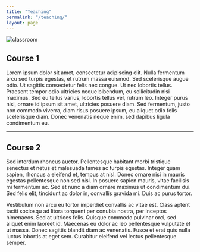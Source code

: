 ```yaml
---
title: "Teaching"
permalink: "/teaching/"
layout: page
---
```

![classroom](/assets/images/classroom.png)

## Course 1

Lorem ipsum dolor sit amet, consectetur adipiscing elit. Nulla fermentum arcu sed turpis egestas, et rutrum massa euismod. Sed scelerisque augue odio. Ut sagittis consectetur felis nec congue. Ut nec lobortis tellus. Praesent tempor odio ultricies neque bibendum, eu sollicitudin nisi maximus. Sed eu tellus varius, lobortis tellus vel, rutrum leo. Integer purus nisi, ornare id ipsum sit amet, ultricies posuere diam. Sed fermentum, justo non commodo viverra, diam risus posuere ipsum, eu aliquet odio felis scelerisque diam. Donec venenatis neque enim, sed dapibus ligula condimentum eu.

---

## Course 2

Sed interdum rhoncus auctor. Pellentesque habitant morbi tristique senectus et netus et malesuada fames ac turpis egestas. Integer quam sapien, rhoncus a eleifend et, tempus at nisl. Donec ornare nisi in mauris egestas pellentesque non sed nisl. In posuere sapien mauris, vitae facilisis mi fermentum ac. Sed et nunc a diam ornare maximus ut condimentum dui. Sed felis elit, tincidunt ac dolor in, convallis gravida mi. Duis ac purus tortor.

Vestibulum non arcu eu tortor imperdiet convallis ac vitae est. Class aptent taciti sociosqu ad litora torquent per conubia nostra, per inceptos himenaeos. Sed at ultrices felis. Quisque commodo pulvinar orci, sed aliquet enim laoreet id. Maecenas eu dolor ac leo pellentesque vulputate et ut massa. Donec sagittis blandit diam ac venenatis. Fusce et erat quis nulla luctus lobortis at eget sem. Curabitur eleifend vel lectus pellentesque semper.